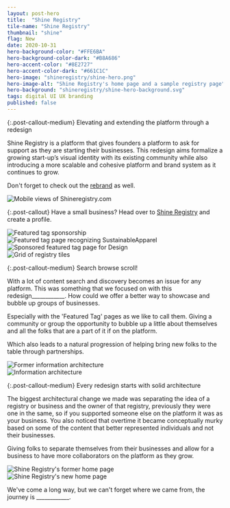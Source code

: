 ```yaml
---
layout: post-hero
title:  "Shine Registry"
tile-name: "Shine Registry"
thumbnail: "shine"
flag: New
date: 2020-10-31
hero-background-color: "#FFE6BA"
hero-background-color-dark: "#B8A686"
hero-accent-color: "#8E2727"
hero-accent-color-dark: "#661C1C"
hero-image: "shineregistry/shine-hero.png"
hero-image-alt: "Shine Registry's home page and a sample registry page"
hero-background: "shineregistry/shine-hero-background.svg"
tags: digital UI UX branding
published: false
---
```


{:.post-callout-medium}
Elevating and extending the platform through a redesign

Shine Registry is a platform that gives founders a platform to ask for support as they are starting their businesses. This redesign aims formalize a growing start-up’s visual identity with its existing community while also introducing a more scalable and cohesive platform and brand system as it continues to grow.

Don't forget to check out the <a href="{% link _projects/shineregistrybrand.markdown %}">rebrand</a> as well.

 <div class="grid-x grid-padding-x grid-margin-y">
   <div class="cell">
     <img src="../img/shineregistry/shine-mobile-hero.jpg" alt="Mobile views of Shineregistry.com">
   </div>
</div>

{:.post-callout}
Have a small business? Head over to <a href="https://shineregistry.com" target="_blank" rel="noopener">Shine Registry</a> and create a profile.

<div class="grid-x grid-padding-x grid-margin-y">
   <div class="cell">
     <img src="../img/shineregistry/featured-tag.jpg" alt="Featured tag sponsorship">
   </div>
   <div class="cell medium-6">
     <img src="../img/shineregistry/tag-callout.jpg" alt="Featured tag page recognizing SustainableApparel">
   </div>
   <div class="cell medium-6">
     <img src="../img/shineregistry/design-sponsored.jpg" alt="Sponsored featured tag page for Design">
   </div>
   <!-- <div class="cell medium-6">
     <img src="../img/shineregistry/pittsburgh-sponsored.jpg" alt="Sponsored featued tag page for Pittsburgh">
   </div> -->
   <div class="cell">
     <img src="../img/shineregistry/registry-tile-grid.jpg" alt="Grid of registry tiles">
   </div>
 </div>

<!-- Featured tag with brand remarks -->
<!-- Design Feature Tag -->

{:.post-callout-medium}
Search browse scroll!

With a lot of content search and discovery becomes an issue for any platform. This was something that we focused on with this redesign____________. How could we offer a better way to showcase and bubble up groups of businesses.

Especially with the 'Featured Tag' pages as we like to call them. Giving a community or group the opportunity to bubble up a little about themselves and all the folks that are a part of it if on the platform.

Which also leads to a natural progression of helping bring new folks to the table through partnerships.

<div class="grid-x grid-padding-x grid-margin-y">
  <div class="cell medium-6">
    <img src="../img/shineregistry/info-arch-former.jpg" alt="Former information architecture">
  </div>
  <div class="cell medium-6">
    <img src="../img/shineregistry/info-arch.jpg" alt="Information architecture">
  </div>
</div>

{:.post-callout-medium}
Every redesign starts with solid architecture

The biggest architectural change we made was separating the idea of a registry or business and the owner of that registry, previously they were one in the same, so if you supported someone else on the platform it was as your business. You also noticed that overtime it became conceptually murky based on some of the content that better represented individuals and not their businesses.

Giving folks to separate themselves from their businesses and allow for a business to have more collaborators on the platform as they grow.
<div class="grid-x grid-padding-x grid-margin-y">
  <div class="cell medium-6">
    <img src="../img/shineregistry/former-site.jpg" alt="Shine Registry's former home page">
  </div>
  <div class="cell medium-6">
    <img src="../img/shineregistry/home.jpg" alt="Shine Registry's new home page">
  </div>
</div>

We've come a long way, but we can't forget where we came from, the journey is ____________.

<!-- simple design system -->
